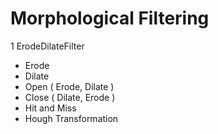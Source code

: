 Morphological Filtering
=======================
1 ErodeDilateFilter
  * Erode
  * Dilate
  * Open  ( Erode,  Dilate )
  * Close ( Dilate, Erode  )
* Hit and Miss
* Hough Transformation
